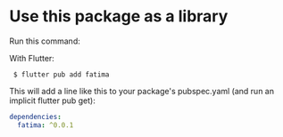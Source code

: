 ﻿# Use this package as a library

Run this command:

With Flutter:

```shell
 $ flutter pub add fatima
```

This will add a line like this to your package's pubspec.yaml (and run an implicit  flutter pub get):

```yaml
dependencies:
  fatima: ^0.0.1
```
